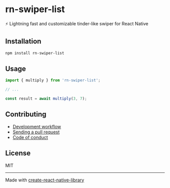 # rn-swiper-list

⚡ Lightning fast and customizable tinder-like swiper for React Native

## Installation


```sh
npm install rn-swiper-list
```


## Usage


```js
import { multiply } from 'rn-swiper-list';

// ...

const result = await multiply(3, 7);
```


## Contributing

- [Development workflow](CONTRIBUTING.md#development-workflow)
- [Sending a pull request](CONTRIBUTING.md#sending-a-pull-request)
- [Code of conduct](CODE_OF_CONDUCT.md)

## License

MIT

---

Made with [create-react-native-library](https://github.com/callstack/react-native-builder-bob)
